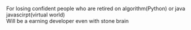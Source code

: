 For losing confident people who are retired on algorithm(Python) or java javascirpt(virtual world) \
Will be a earning developer even with stone brain 
